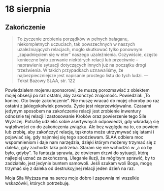 
# 18 sierpnia

## Zakończenie

> To życzenie zrobienia porządków w pełnych bałaganu, niekompletnych uczuciach, tak powszechnych w naszych uzależniających relacjach, mogło skutkować tylko ponownym „zapadnięciem się w eter” naszego uzależnienia. Oczywiście, często konieczne było zerwanie niektórych relacji lub przeciwnie – naprawienie sytuacji dotyczących innych już na początku drogi trzeźwienia. W takich przypadkach uznawaliśmy, że najbezpieczniejsze jest napisanie prostego listu do tych ludzi. — Tekst Bazowy SLAA, str. 122

Powiedziałem mojemu sponsorowi, że muszę porozmawiać z obiektem mojej obsesji po raz ostatni, aby zakończyć znajomość. Powiedział: „To koniec. Oto twoje zakończenie”. Nie muszę wracać do mojej choroby po raz ostatni z jakiegokolwiek powodu. Życie jest nieprzewidywalne. Czasami jedynym sposobem na zakończenie relacji jest zrobienie inwentury odnośnie tej relacji i zastosowanie Kroków oraz powierzenie tego Sile Wyższej. Potrafię udzielić sobie asertywnych odpowiedzi, gdy wkradają się wątpliwości co do zakończenia związku. Ale bez względu na to, co powiem lub zrobię, aby zakończyć relację, tęsknota może utrzymywać się latami i pojawiać się, gdy najmniej się tego spodziewam. SLAA odbiera moc wspomnieniom i daje nam narzędzia, dzięki którym możemy trzymać się z daleka, gdy zachodzi taka potrzeba. Staram się nie wchodzić w „a co by było, gdyby”. Ta fantazja sprawia, że otwieram drzwi do sytuacji, którą najlepiej uznać za zakończoną. Uleganie iluzji, że mógłbym sprawić, by to zadziałało, jest jedynie buntem samowoli. Jeśli szukam woli Boga, mogę trzymać się z daleka od destrukcyjnej relacji jeden dzień na raz.

Moja Siła Wyższa ma na sercu moje dobro i zapewnia mi wszelkie wskazówki, których potrzebuję.
